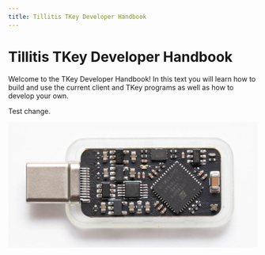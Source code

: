 ```yaml
---
title: Tillitis TKey Developer Handbook
---
```


# Tillitis TKey Developer Handbook

Welcome to the TKey Developer Handbook! In this text you will learn
how to build and use the current client and TKey programs as well as
how to develop your own.

Test change.

![TKey](images/mta1-usb-v1.jpg)

